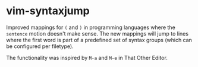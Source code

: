 # vim-syntaxjump

Improved mappings for `(` and `)` in programming languages where the `sentence`
motion doesn't make sense. The new mappings will jump to lines where the first
word is part of a predefined set of syntax groups (which can be configured per
filetype).

The functionality was inspired by `M-a` and `M-e` in That Other Editor.
